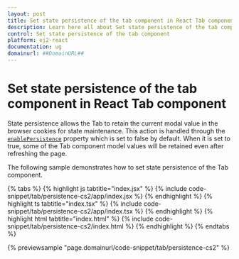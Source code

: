 ```yaml
---
layout: post
title: Set state persistence of the tab component in React Tab component | Syncfusion
description: Learn here all about Set state persistence of the tab component in Syncfusion React Tab component of Syncfusion Essential JS 2 and more.
control: Set state persistence of the tab component 
platform: ej2-react
documentation: ug
domainurl: ##DomainURL##
---
```


# Set state persistence of the tab component in React Tab component

State persistence allows the Tab to retain the current modal value in the browser cookies for state maintenance. This action is handled through the [`enablePersistence`](https://ej2.syncfusion.com/react/documentation/api/tab#enablepersistence) property which is set to false by default. When it is set to true, some of the Tab component model values will be retained even after refreshing the page.

The following sample demonstrates how to set state persistence of the Tab component.

{% tabs %}
{% highlight js tabtitle="index.jsx" %}
{% include code-snippet/tab/persistence-cs2/app/index.jsx %}
{% endhighlight %}
{% highlight ts tabtitle="index.tsx" %}
{% include code-snippet/tab/persistence-cs2/app/index.tsx %}
{% endhighlight %}
{% highlight html tabtitle="index.html" %}
{% include code-snippet/tab/persistence-cs2/index.html %}
{% endhighlight %}
{% endtabs %}
        
{% previewsample "page.domainurl/code-snippet/tab/persistence-cs2" %}
